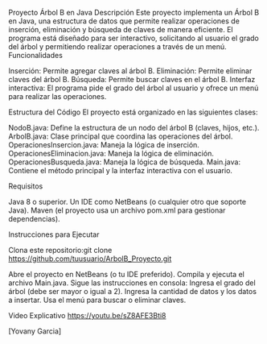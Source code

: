 Proyecto Árbol B en Java
Descripción
Este proyecto implementa un Árbol B en Java, una estructura de datos que permite realizar operaciones de inserción, eliminación y búsqueda de claves de manera eficiente. El programa está diseñado para ser interactivo, solicitando al usuario el grado del árbol y permitiendo realizar operaciones a través de un menú.
Funcionalidades

Inserción: Permite agregar claves al árbol B.
Eliminación: Permite eliminar claves del árbol B.
Búsqueda: Permite buscar claves en el árbol B.
Interfaz interactiva: El programa pide el grado del árbol al usuario y ofrece un menú para realizar las operaciones.

Estructura del Código
El proyecto está organizado en las siguientes clases:

NodoB.java: Define la estructura de un nodo del árbol B (claves, hijos, etc.).
ArbolB.java: Clase principal que coordina las operaciones del árbol.
OperacionesInsercion.java: Maneja la lógica de inserción.
OperacionesEliminacion.java: Maneja la lógica de eliminación.
OperacionesBusqueda.java: Maneja la lógica de búsqueda.
Main.java: Contiene el método principal y la interfaz interactiva con el usuario.

Requisitos

Java 8 o superior.
Un IDE como NetBeans (o cualquier otro que soporte Java).
Maven (el proyecto usa un archivo pom.xml para gestionar dependencias).

Instrucciones para Ejecutar

Clona este repositorio:git clone https://github.com/tuusuario/ArbolB_Proyecto.git


Abre el proyecto en NetBeans (o tu IDE preferido).
Compila y ejecuta el archivo Main.java.
Sigue las instrucciones en consola:
Ingresa el grado del árbol (debe ser mayor o igual a 2).
Ingresa la cantidad de datos y los datos a insertar.
Usa el menú para buscar o eliminar claves.



Video Explicativo
https://youtu.be/sZ8AFE3Bti8


[Yovany Garcia]

